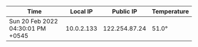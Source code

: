 | Time     | Local IP | Public IP | Temperature |
| ----------- | ----------- | ----------- | ----------- |
| Sun 20 Feb 2022 04:30:01 PM +0545      | 10.0.2.133     | 122.254.87.24  | 51.0° |

